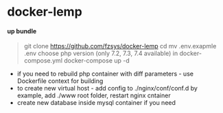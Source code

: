 # docker-lemp

#### up bundle
> git clone https://github.com/fzsys/docker-lemp <PREFERER DIR>
> cd <PREFERER DIR>
> mv .env.exapmle .env
choose php version (only 7.2, 7.3, 7.4 available) in docker-compose.yml
>docker-compose up -d

* if you need to rebuild php container with diff parameters - use Dockerfile context for building
* to create new virtual host - add config to ./nginx/conf/conf.d by example, add ./www root folder, restart nginx cntainer
* create new database inside mysql container if you need
